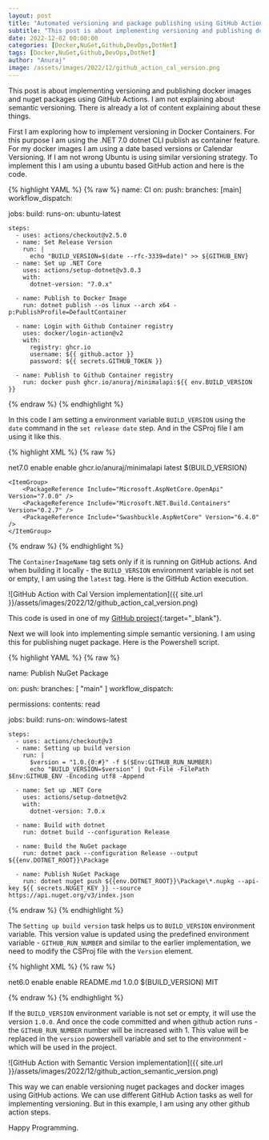 ```yaml
---
layout: post
title: "Automated versioning and package publishing using GitHub Actions"
subtitle: "This post is about implementing versioning and publishing docker images and nuget packages using GitHub Actions."
date: 2022-12-02 00:00:00
categories: [Docker,NuGet,Github,DevOps,DotNet]
tags: [Docker,NuGet,Github,DevOps,DotNet]
author: "Anuraj"
image: /assets/images/2022/12/github_action_cal_version.png
---
```


This post is about implementing versioning and publishing docker images and nuget packages using GitHub Actions. I am not explaining about semantic versioning. There is already a lot of content explaining about these things. 

First I am exploring how to implement versioning in Docker Containers. For this purpose I am using the .NET 7.0 dotnet CLI publish as container feature. For my docker images I am using a date based versions or Calendar Versioning. If I am not wrong Ubuntu is using similar versioning strategy. To implement this I am using a ubuntu based GitHub action and here is the code.

{% highlight YAML %}
{% raw %}
name: CI
on:
  push:
    branches: [main]
  workflow_dispatch:

jobs:
  build:
    runs-on: ubuntu-latest

    steps:
      - uses: actions/checkout@v2.5.0
      - name: Set Release Version
        run: |
          echo "BUILD_VERSION=$(date --rfc-3339=date)" >> ${GITHUB_ENV}
      - name: Set up .NET Core
        uses: actions/setup-dotnet@v3.0.3
        with:
          dotnet-version: "7.0.x"

      - name: Publish to Docker Image
        run: dotnet publish --os linux --arch x64 -p:PublishProfile=DefaultContainer
      
      - name: Login with Github Container registry
        uses: docker/login-action@v2
        with:
          registry: ghcr.io
          username: ${{ github.actor }}
          password: ${{ secrets.GITHUB_TOKEN }}
          
      - name: Publish to Github Container registry
        run: docker push ghcr.io/anuraj/minimalapi:${{ env.BUILD_VERSION }}
{% endraw %}
{% endhighlight %}

In this code I am setting a environment variable `BUILD_VERSION` using the `date` command in the `set release date` step. And in the CSProj file I am using it like this.

{% highlight XML %}
{% raw %}

<Project Sdk="Microsoft.NET.Sdk.Web">
	<PropertyGroup>
		<TargetFramework>net7.0</TargetFramework>
		<Nullable>enable</Nullable>
		<ImplicitUsings>enable</ImplicitUsings>
		<ContainerImageName Condition="'$(GITHUB_ENV)' != ''">ghcr.io/anuraj/minimalapi</ContainerImageName>
		<ContainerImageTag Condition="'$(BUILD_VERSION)' == ''">latest</ContainerImageTag>
		<ContainerImageTag Condition="'$(BUILD_VERSION)' != ''">$(BUILD_VERSION)</ContainerImageTag>
	</PropertyGroup>

	<ItemGroup>
		<PackageReference Include="Microsoft.AspNetCore.OpenApi" Version="7.0.0" />
		<PackageReference Include="Microsoft.NET.Build.Containers" Version="0.2.7" />
		<PackageReference Include="Swashbuckle.AspNetCore" Version="6.4.0" />
	</ItemGroup>
</Project>

{% endraw %}
{% endhighlight %}

The `ContainerImageName` tag sets only if it is running on GitHub actions. And when building it locally - the `BUILD_VERSION` environment variable is not set or empty, I am using the `latest` tag. Here is the GitHub Action execution. 

![GitHub Action with Cal Version implementation]({{ site.url }}/assets/images/2022/12/github_action_cal_version.png)

This code is used in one of my [GitHub project](https://github.com/anuraj/MinimalApi){:target="_blank"}.

Next we will look into implementing simple semantic versioning. I am using this for publishing nuget package. Here is the Powershell script.

{% highlight YAML %}
{% raw %}

name: Publish NuGet Package

on:
  push:
    branches: [ "main" ]
  workflow_dispatch:

permissions:
  contents: read

jobs:
  build:
    runs-on: windows-latest

    steps:
      - uses: actions/checkout@v3
      - name: Setting up build version
        run: |
          $version = "1.0.{0:#}" -f $($Env:GITHUB_RUN_NUMBER)
          echo "BUILD_VERSION=$version" | Out-File -FilePath $Env:GITHUB_ENV -Encoding utf8 -Append
          
      - name: Set up .NET Core
        uses: actions/setup-dotnet@v2
        with:
          dotnet-version: 7.0.x

      - name: Build with dotnet
        run: dotnet build --configuration Release

      - name: Build the NuGet package
        run: dotnet pack --configuration Release --output ${{env.DOTNET_ROOT}}\Package

      - name: Publish NuGet Package
        run: dotnet nuget push ${{env.DOTNET_ROOT}}\Package\*.nupkg --api-key ${{ secrets.NUGET_KEY }} --source https://api.nuget.org/v3/index.json

{% endraw %}
{% endhighlight %}

The `Setting up build version` task helps us to `BUILD_VERSION` environment variable. This version value is updated using the predefined environment variable - `GITHUB_RUN_NUMBER` and similar to the earlier implementation, we need to modify the CSProj file with the `Version` element.

{% highlight XML %}
{% raw %}

<Project Sdk="Microsoft.NET.Sdk">

  <PropertyGroup>
    <TargetFramework>net6.0</TargetFramework>
    <ImplicitUsings>enable</ImplicitUsings>
    <Nullable>enable</Nullable>
    <PackageReadmeFile>README.md</PackageReadmeFile>
    <Version Condition="'$(BUILD_VERSION)' == ''">1.0.0</Version>
    <Version Condition="'$(BUILD_VERSION)' != ''">$(BUILD_VERSION)</Version>
    <PackageLicenseExpression>MIT</PackageLicenseExpression>
  </PropertyGroup>
</Project>

{% endraw %}
{% endhighlight %}

If the `BUILD_VERSION` environment variable is not set or empty, it will use the version `1.0.0`. And once the code committed and when github action runs - the `GITHUB_RUN_NUMBER` number will be increased with 1. This value will be replaced in the `version` powershell variable and set to the environment - which will be used in the project.

![GitHub Action with Semantic Version implementation]({{ site.url }}/assets/images/2022/12/github_action_semantic_version.png)

This way we can enable versioning nuget packages and docker images using GitHub actions. We can use different GitHub Action tasks as well for implementing versioning. But in this example, I am using any other github action steps.

Happy Programming.